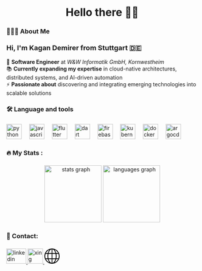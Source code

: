 <h1 align="center">Hello there 👋🏽</h1>

<h3 align="left">👨🏽‍💻  About Me</h3>

###

<p>
  <strong style="font-size: 18px;">Hi, I'm Kagan Demirer from Stuttgart 🇩🇪</strong><br><br>
  🔭 <strong>Software Engineer</strong> at <em>W&W Informatik GmbH, Kornwestheim</em><br>
  📚 <strong>Currently expanding my expertise</strong> in <span>cloud-native architectures, distributed systems, and AI-driven automation</span><br>
  ⚡ <strong>Passionate about</strong> discovering and integrating emerging technologies into scalable solutions<br>
</p>

###

<h3 align="left">🛠 Language and tools</h3>

###

<div align="left">
  <img src="https://cdn.jsdelivr.net/gh/devicons/devicon/icons/python/python-original.svg" height="40" alt="python logo"  />
  <img width="12" />
  <img src="https://cdn.jsdelivr.net/gh/devicons/devicon/icons/javascript/javascript-original.svg" height="40" alt="javascript logo"  />
  <img width="12" />
  <img src="https://cdn.jsdelivr.net/gh/devicons/devicon/icons/flutter/flutter-original.svg" height="40" alt="flutter logo"  />
  <img width="12" />
  <img src="https://cdn.jsdelivr.net/gh/devicons/devicon/icons/dart/dart-original.svg" height="40" alt="dart logo"  />
  <img width="12" />
  <img src="https://cdn.jsdelivr.net/gh/devicons/devicon/icons/firebase/firebase-plain.svg" height="40" alt="firebase logo"  />
  <img width="12" />
  <img src="https://cdn.jsdelivr.net/gh/devicons/devicon/icons/kubernetes/kubernetes-plain.svg" height="40" alt="kubernetes logo"  />
  <img width="12" />
  <img src="https://cdn.jsdelivr.net/gh/devicons/devicon/icons/docker/docker-plain-wordmark.svg" height="40" alt="docker logo"  />
  <img width="12" />
  <img src="https://cdn.jsdelivr.net/gh/devicons/devicon/icons/argocd/argocd-original.svg" height="40" alt="argocd logo"  />
</div>

###

<h3 align="left">🔥   My Stats :</h3>

###

<div align="center">
  <img src="https://github-readme-stats.vercel.app/api?username=KaganDemirer&hide_title=false&hide_rank=false&show_icons=true&include_all_commits=true&count_private=true&disable_animations=false&theme=dracula&locale=en&hide_border=false&order=1" height="150" alt="stats graph"  />
  <img src="https://github-readme-stats.vercel.app/api/top-langs?username=KaganDemirer&locale=en&hide_title=false&layout=compact&card_width=320&langs_count=5&theme=dracula&hide_border=false&order=2" height="150" alt="languages graph"  />
</div>

###

<h3 align="left">📱 Contact:</h3>

###

<div align="left">
  <a href="https://www.linkedin.com/in/kagandemirer/" target="_blank">
    <img src="https://raw.githubusercontent.com/maurodesouza/profile-readme-generator/master/src/assets/icons/social/linkedin/default.svg" width="52" height="40" alt="linkedin logo"  />
  </a>
<a href="https://www.xing.com/profile/Kagan_Demirer017686" target="_blank">
    <img src="https://www.iconpacks.net/icons/2/free-xing-logo-icon-2447-thumb.png" height="40" alt="xing logo" />
</a>
    <a href="https://kagandemirer.de" target="_blank">
        <svg version="1.1" id="Layer_1" xmlns="http://www.w3.org/2000/svg" xmlns:xlink="http://www.w3.org/1999/xlink" height="40" width="40" viewBox="0 0 512 512" xml:space="preserve">
            <style type="text/css">
                <![CDATA[
                    path { fill: #000000; }
                    @media (prefers-color-scheme: dark) {
                        path { fill: #ffffff; }
                    }
                ]]>
            </style>
            <g>
                <g>
                    <path d="M256,0C114.62,0,0,114.62,0,256s114.62,256,256,256s256-114.62,256-256S397.38,0,256,0z M172.211,41.609
                        c-24.934,27.119-44.68,66.125-56.755,111.992H49.749C75.179,102.741,118.869,62.524,172.211,41.609z M25.6,256
                        c0-26.999,5.077-52.727,13.662-76.8h70.494c-4.608,24.294-7.356,49.963-7.356,76.8s2.748,52.506,7.347,76.8H39.262
                        C30.677,308.727,25.6,283,25.6,256z M49.749,358.4h65.707c12.083,45.867,31.821,84.872,56.755,111.991
                        C118.869,449.476,75.179,409.259,49.749,358.4z M243.2,485.188c-43.81-8.252-81.877-58.24-101.359-126.788H243.2V485.188z
                         M243.2,332.8H135.74c-4.924-24.166-7.74-49.997-7.74-76.8s2.816-52.634,7.74-76.8H243.2V332.8z M243.2,153.6H141.841
                        C161.323,85.052,199.39,35.063,243.2,26.812V153.6z M462.251,153.6h-65.707c-12.083-45.867-31.821-84.873-56.755-111.992
                        C393.131,62.524,436.821,102.741,462.251,153.6z M268.8,26.812c43.81,8.252,81.877,58.24,101.359,126.788H268.8V26.812z
                         M268.8,179.2h107.46c4.924,24.166,7.74,49.997,7.74,76.8s-2.816,52.634-7.74,76.8H268.8V179.2z M268.8,485.188V358.4h101.359
                        C350.677,426.948,312.61,476.937,268.8,485.188z M339.789,470.391c24.934-27.127,44.672-66.125,56.755-111.991h65.707
                        C436.821,409.259,393.131,449.476,339.789,470.391z M402.244,332.8c4.608-24.294,7.356-49.963,7.356-76.8
                        s-2.748-52.506-7.347-76.8h70.494c8.576,24.073,13.653,49.801,13.653,76.8c0,27-5.077,52.727-13.662,76.8H402.244z"/>
                </g>
            </g>
        </svg>
    </a>
</div>

###